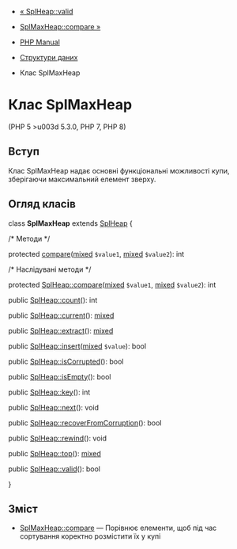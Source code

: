 - [« SplHeap::valid](splheap.valid.md)
- [SplMaxHeap::compare »](splmaxheap.compare.md)

- [PHP Manual](index.md)
- [Структури даних](spl.datastructures.md)
- Клас SplMaxHeap

# Клас SplMaxHeap

(PHP 5 \>u003d 5.3.0, PHP 7, PHP 8)

## Вступ

Клас SplMaxHeap надає основні функціональні можливості купи,
зберігаючи максимальний елемент зверху.

## Огляд класів

class **SplMaxHeap** extends [SplHeap](class.splheap.md) {

/\* Методи \*/

protected
[compare](splmaxheap.compare.md)([mixed](language.types.declarations.md#language.types.declarations.mixed)
`$value1`,
[mixed](language.types.declarations.md#language.types.declarations.mixed)
`$value2`): int

/\* Наслідувані методи \*/

protected
[SplHeap::compare](splheap.compare.md)([mixed](language.types.declarations.md#language.types.declarations.mixed)
`$value1`,
[mixed](language.types.declarations.md#language.types.declarations.mixed)
`$value2`): int

public [SplHeap::count](splheap.count.md)(): int

public [SplHeap::current](splheap.current.md)():
[mixed](language.types.declarations.md#language.types.declarations.mixed)

public [SplHeap::extract](splheap.extract.md)():
[mixed](language.types.declarations.md#language.types.declarations.mixed)

public
[SplHeap::insert](splheap.insert.md)([mixed](language.types.declarations.md#language.types.declarations.mixed)
`$value`): bool

public [SplHeap::isCorrupted](splheap.iscorrupted.md)(): bool

public [SplHeap::isEmpty](splheap.isempty.md)(): bool

public [SplHeap::key](splheap.key.md)(): int

public [SplHeap::next](splheap.next.md)(): void

public
[SplHeap::recoverFromCorruption](splheap.recoverfromcorruption.md)():
bool

public [SplHeap::rewind](splheap.rewind.md)(): void

public [SplHeap::top](splheap.top.md)():
[mixed](language.types.declarations.md#language.types.declarations.mixed)

public [SplHeap::valid](splheap.valid.md)(): bool

}

## Зміст

- [SplMaxHeap::compare](splmaxheap.compare.md) — Порівнює
елементи, щоб під час сортування коректно розмістити їх у купі
